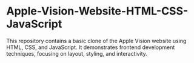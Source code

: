 # Apple-Vision-Website-HTML-CSS-JavaScript
This repository contains a basic clone of the Apple Vision website using HTML, CSS, and JavaScript. It demonstrates frontend development techniques, focusing on layout, styling, and interactivity.
